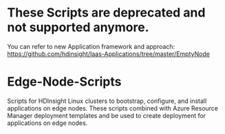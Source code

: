 # These Scripts are deprecated and not supported anymore.
You can refer to new Application framework and approach:
https://github.com/hdinsight/Iaas-Applications/tree/master/EmptyNode


# Edge-Node-Scripts
Scripts for HDInsight Linux clusters to bootstrap, configure, and install applications on edge nodes. These scripts combined with Azure Resource Manager deployment templates and be used to create deployment for applications on edge nodes.
